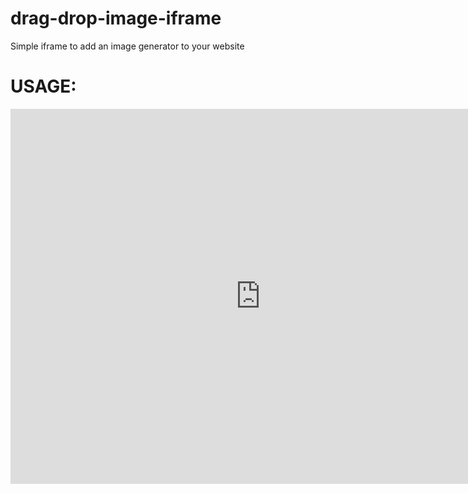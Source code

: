 # drag-drop-image-iframe
Simple iframe to add an image generator to your website

# USAGE: 
<iframe
  src="https://ALangford98.github.io/drag-drop-image-iframe/"
  width="800"
  height="600"
  style="border:none;"
></iframe>
